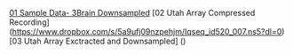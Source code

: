 [01 Sample Data- 3Brain Downsampled](https://www.dropbox.com/s/suom4z7kqkjntd2/01-sample_data.brw?dl=0)
[02 Utah Array Compressed Recording] (https://www.dropbox.com/s/5a9ufj09nzpehjm/Iqseq_id520_007.ns5?dl=0)
[03 Utah Array Exctracted and Downsampled] ()

